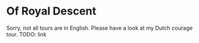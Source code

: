 # Of Royal Descent

Sorry, not all tours are in English. Please have a look at my Dutch courage tour.
TODO: link
